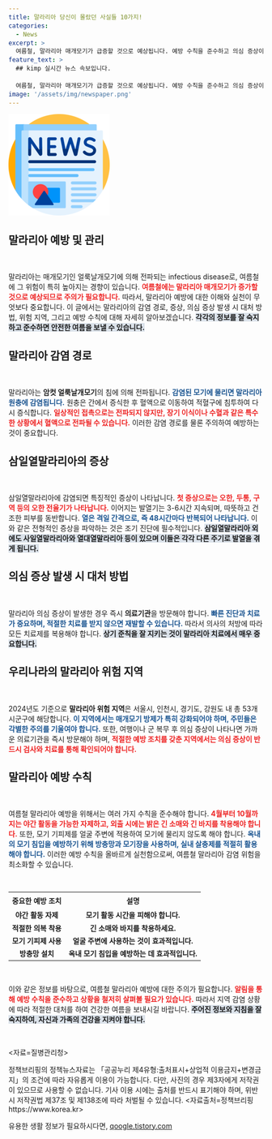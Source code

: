 ```yaml
---
title: 말라리아 당신이 몰랐던 사실들 10가지!
categories:
  - News
excerpt: >
  여름철, 말라리아 매개모기가 급증할 것으로 예상됩니다. 예방 수칙을 준수하고 의심 증상이 나타나면 즉시 의료기관을 찾아야 합니다! 나와 가족을 지키는 건강 정보, 클릭으로 확인하세요.
feature_text: >
  ## kimp 실시간 뉴스 속보입니다.

  여름철, 말라리아 매개모기가 급증할 것으로 예상됩니다. 예방 수칙을 준수하고 의심 증상이 나타나면 즉시 의료기관을 찾아야 합니다! 나와 가족을 지키는 건강 정보, 클릭으로 확인하세요.
image: '/assets/img/newspaper.png'
---
```


<p><img src="/assets/img/newspaper.png" alt="kimplant 속보" /></p>

<h2 data-ke-size="size26">말라리아 예방 및 관리</h2>

<p data-ke-size="size16">&nbsp;</p>

<p>말라리아는 매개모기인 얼룩날개모기에 의해 전파되는 infectious disease로, 여름철에 그 위험이 특히 높아지는 경향이 있습니다. <b><span style="color: #ee2323;">여름철에는 말라리아 매개모기가 증가할 것으로 예상되므로 주의가 필요합니다.</span></b> 따라서, 말라리아 예방에 대한 이해와 실천이 무엇보다 중요합니다. 이 글에서는 말라리아의 감염 경로, 증상, 의심 증상 발생 시 대처 방법, 위험 지역, 그리고 예방 수칙에 대해 자세히 알아보겠습니다. <b><span style="background-color: #21538527;">각각의 정보를 잘 숙지하고 준수하면 안전한 여름을 보낼 수 있습니다.</span></b></p>

<h2 data-ke-size="size26">말라리아 감염 경로</h2>

<p data-ke-size="size16">&nbsp;</p>

<p>말라리아는 <b>암컷 얼룩날개모기</b>의 침에 의해 전파됩니다. <b><span style="color: #1a5490;">감염된 모기에 물리면 말라리아 원충에 감염됩니다.</span></b> 원충은 간에서 증식한 후 혈액으로 이동하여 적혈구에 침투하여 다시 증식합니다. <b><span style="color: #ee2323;">일상적인 접촉으로는 전파되지 않지만, 장기 이식이나 수혈과 같은 특수한 상황에서 혈액으로 전파될 수 있습니다.</span></b> 이러한 감염 경로를 물론 주의하여 예방하는 것이 중요합니다.</p>

<h2 data-ke-size="size26">삼일열말라리아의 증상</h2>

<p data-ke-size="size16">&nbsp;</p>

<p>삼일열말라리아에 감염되면 특징적인 증상이 나타납니다. <b><span style="color: #ee2323;">첫 증상으로는 오한, 두통, 구역 등의 오한 전율기가 나타납니다.</span></b> 이어지는 발열기는 3-6시간 지속되며, 따뜻하고 건조한 피부를 동반합니다. <b><span style="color: #1a5490;">열은 격일 간격으로, 즉 48시간마다 반복되어 나타납니다.</span></b> 이와 같은 전형적인 증상을 파악하는 것은 조기 진단에 필수적입니다. <b><span style="background-color: #21538527;">삼일열말라리아 외에도 사일열말라리아와 열대열말라리아 등이 있으며 이들은 각각 다른 주기로 발열을 겪게 됩니다.</span></b></p>

<h2 data-ke-size="size26">의심 증상 발생 시 대처 방법</h2>

<p data-ke-size="size16">&nbsp;</p>

<p>말라리아 의심 증상이 발생한 경우 즉시 <b>의료기관</b>을 방문해야 합니다. <b><span style="color: #1a5490;">빠른 진단과 치료가 중요하며, 적절한 치료를 받지 않으면 재발할 수 있습니다.</span></b> 따라서 의사의 처방에 따라 모든 치료제를 복용해야 합니다. <b><span style="background-color: #21538527;">상기 준칙을 잘 지키는 것이 말라리아 치료에서 매우 중요합니다.</span></b></p>

<h2 data-ke-size="size26">우리나라의 말라리아 위험 지역</h2>

<p data-ke-size="size16">&nbsp;</p>

<p>2024년도 기준으로 <b>말라리아 위험 지역</b>은 서울시, 인천시, 경기도, 강원도 내 총 53개 시군구에 해당합니다. <b><span style="color: #1a5490;">이 지역에서는 매개모기 방제가 특히 강화되어야 하며, 주민들은 각별한 주의를 기울여야 합니다.</span></b> 또한, 여행이나 군 복무 후 의심 증상이 나타나면 가까운 의료기관을 즉시 방문해야 하며, <b><span style="color: #ee2323;">적절한 예방 조치를 갖춘 지역에서는 의심 증상이 반드시 검사와 치료를 통해 확인되어야 합니다.</span></b></p>

<h2 data-ke-size="size26">말라리아 예방 수칙</h2>

<p data-ke-size="size16">&nbsp;</p>

<p>여름철 말라리아 예방을 위해서는 여러 가지 수칙을 준수해야 합니다. <b><span style="color: #ee2323;">4월부터 10월까지는 야간 활동을 가능한 자제하고, 외출 시에는 밝은 긴 소매와 긴 바지를 착용해야 합니다.</span></b> 또한, 모기 기피제를 얼굴 주변에 적용하여 모기에 물리지 않도록 해야 합니다. <b><span style="color: #1a5490;">옥내의 모기 침입을 예방하기 위해 방충망과 모기장을 사용하며, 실내 살충제를 적절히 활용해야 합니다.</span></b> 이러한 예방 수칙을 올바르게 실천함으로써, 여름철 말라리아 감염 위험을 최소화할 수 있습니다.</p>

<p data-ke-size="size16">&nbsp;</p>

<table style="border-collapse: collapse; width: 100%;"><tbody><tr style="height: 27px;"><td style="text-align: center; height: 27px;"><b>중요한 예방 조치</b></td><td style="text-align: center; height: 27px;"><b>설명</b></td></tr><tr style="height: 17px;"><td style="text-align: center; height: 17px;"><b>야간 활동 자제</b></td><td style="text-align: center; height: 17px;"><b>모기 활동 시간을 피해야 합니다.</b></td></tr><tr style="height: 17px;"><td style="text-align: center; height: 17px;"><b>적절한 의복 착용</b></td><td style="text-align: center; height: 17px;"><b>긴 소매와 바지를 착용하세요.</b></td></tr><tr style="height: 17px;"><td style="text-align: center; height: 17px;"><b>모기 기피제 사용</b></td><td style="text-align: center; height: 17px;"><b>얼굴 주변에 사용하는 것이 효과적입니다.</b></td></tr><tr style="height: 17px;"><td style="text-align: center; height: 17px;"><b>방충망 설치</b></td><td style="text-align: center; height: 17px;"><b>옥내 모기 침입을 예방하는 데 효과적입니다.</b></td></tr></tbody></table>

<p data-ke-size="size16">&nbsp;</p>

<p>이와 같은 정보를 바탕으로, 여름철 말라리아 예방에 대한 주의가 필요합니다. <b><span style="color: #ee2323;">알림을 통해 예방 수칙을 준수하고 상황을 철저히 살펴볼 필요가 있습니다.</span></b> 따라서 지역 감염 상황에 따라 적절한 대처를 하여 건강한 여름을 보내시길 바랍니다. <b><span style="background-color: #21538527;">주어진 정보와 지침을 잘 숙지하여, 자신과 가족의 건강을 지켜야 합니다.</span></b></p>

<p data-ke-size="size16">&nbsp;</p>

<p>&lt;자료=질병관리청&gt;</p>

<p>정책브리핑의 정책뉴스자료는 「공공누리 제4유형:출처표시+상업적 이용금지+변경금지」의 조건에 따라 자유롭게 이용이 가능합니다. 다만, 사진의 경우 제3자에게 저작권이 있으므로 사용할 수 없습니다. 기사 이용 시에는 출처를 반드시 표기해야 하며, 위반 시 저작권법 제37조 및 제138조에 따라 처벌될 수 있습니다. &lt;자료출처=정책브리핑 https://www.korea.kr></p>
유용한 생활 정보가 필요하시다면, <a href="https://qoogle.tistory.com" rel="dofollow">qoogle.tistory.com</a>


